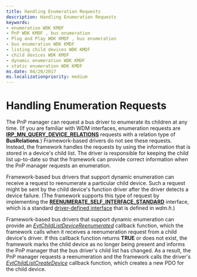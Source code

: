 ```yaml
---
title: Handling Enumeration Requests
description: Handling Enumeration Requests
keywords:
- enumeration WDK KMDF
- PnP WDK KMDF , bus enumeration
- Plug and Play WDK KMDF , bus enumeration
- bus enumeration WDK KMDF
- listing child devices WDK KMDF
- child devices WDK KMDF
- dynamic enumeration WDK KMDF
- static enumeration WDK KMDF
ms.date: 04/20/2017
ms.localizationpriority: medium
---
```


# Handling Enumeration Requests


The PnP manager can request a bus driver to enumerate its children at any time. (If you are familiar with WDM interfaces, enumeration requests are [**IRP\_MN\_QUERY\_DEVICE\_RELATIONS**](../kernel/irp-mn-query-device-relations.md) requests with a relation type of **BusRelations**.) Framework-based drivers do not see these requests. Instead, the framework handles the requests by using the information that is stored in a device's child list. The driver is responsible for keeping the child list up-to-date so that the framework can provide correct information when the PnP manager requests an enumeration.

Framework-based bus drivers that support dynamic enumeration can receive a request to reenumerate a particular child device. Such a request might be sent by the child device's function driver after the driver detects a device failure. (The framework supports this type of request by implementing the [**REENUMERATE\_SELF\_INTERFACE\_STANDARD**](/windows-hardware/drivers/ddi/wdm/ns-wdm-_reenumerate_self_interface_standard) interface, which is a standard [driver-defined interface](using-driver-defined-interfaces.md) that is defined in *wdm.h*.)

Framework-based bus drivers that support dynamic enumeration can provide an [*EvtChildListDeviceReenumerated*](/windows-hardware/drivers/ddi/wdfchildlist/nc-wdfchildlist-evt_wdf_child_list_device_reenumerated) callback function, which the framework calls when it receives a reenumeration request from a child device's driver. If this callback function returns **TRUE** or does not exist, the framework marks the child device as no longer being present and informs the PnP manager that the bus driver's child list has changed. As a result, the PnP manager requests a reenumeration and the framework calls the driver's [*EvtChildListCreateDevice*](/windows-hardware/drivers/ddi/wdfchildlist/nc-wdfchildlist-evt_wdf_child_list_create_device) callback function, which creates a new PDO for the child device.

 

